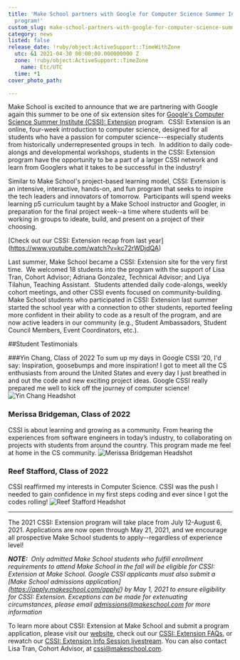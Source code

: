 ```yaml
---
title: 'Make School partners with Google for Computer Science Summer Institute: Extension
  program!'
custom_slug: make-school-partners-with-google-for-computer-science-summer-institute-extension-program
category: news
listed: false
release_date: !ruby/object:ActiveSupport::TimeWithZone
  utc: &1 2021-04-30 00:00:00.000000000 Z
  zone: !ruby/object:ActiveSupport::TimeZone
    name: Etc/UTC
  time: *1
cover_photo_path: 

---
```

Make School is excited to announce that we are partnering with Google again this summer to be one of six extension sites for [Google's Computer Science Summer Institute (CSSI): Extension](https://buildyourfuture.withgoogle.com/programs/computer-science-summer-institute/) program.  CSSI: Extension is an online, four-week introduction to computer science, designed for all students who have a passion for computer science---especially students from historically underrepresented groups in tech.  In addition to daily code-alongs and developmental workshops, students in the CSSI: Extension program have the opportunity to be a part of a larger CSSI network and learn from Googlers what it takes to be successful in the industry!

Similar to Make School's project-based learning model, CSSI: Extension is an intensive, interactive, hands-on, and fun program that seeks to inspire the tech leaders and innovators of tomorrow.  Participants will spend weeks learning p5 curriculum taught by a Make School instructor and Googler, in preparation for the final project week--a time where students will be working in groups to ideate, build, and present on a project of their choosing.

[Check out our CSSI: Extension recap from last year] (https://www.youtube.com/watch?v=kc72rWDjdQA)

Last summer, Make School became a CSSI: Extension site for the very first time.  We welcomed 18 students into the program with the support of Lisa Tran, Cohort Advisor; Adriana Gonzalez, Technical Advisor; and Liya Tilahun, Teaching Assistant.  Students attended daily code-alongs, weekly cohort meetings, and other CSSI events focused on community-building.  Make School students who participated in CSSI: Extension last summer started the school year with a connection to other students, reported feeling more confident in their ability to code as a result of the program, and are now active leaders in our community (e.g., Student Ambassadors, Student Council Members, Event Coordinators, etc.).

##Student Testimonials

###Yin Chang, Class of 2022
To sum up my days in Google CSSI ‘20, I'd say: Inspiration, goosebumps and more inspiration! I got to meet all the CS enthusiasts from around the United States and every day I just breathed in and out the code and new exciting project ideas. Google CSSI really prepared me well to kick off the journey of computer science! ![Yin Chang Headshot](https://res.cloudinary.com/makeschool/image/upload/v1619815462/Blog/Google_CSSI_-_Yin_Image.png "Yin Chang Headshot")

### Merissa Bridgeman, Class of 2022
CSSI is about learning and growing as a community. From hearing the experiences from software engineers in today’s industry, to collaborating on projects with students from around the country. This program made me feel at home in the CS community. ![Merissa Bridgeman Headshot](https://res.cloudinary.com/makeschool/image/upload/v1619815460/Blog/Google_CSSI_-_Merissa_Image.png "Merissa Bridgeman Headshot")

### Reef Stafford, Class of 2022
CSSI reaffirmed my interests in Computer Science. CSSI was the push I needed to gain confidence in my first steps coding and ever since I got the codes rolling! ![Reef Stafford Headshot](https://res.cloudinary.com/makeschool/image/upload/v1619815461/Blog/Google_CSSI_-_Reef_Image.png "Reef Stafford Headshot")

---

The 2021 CSSI: Extension program will take place from July 12-August 6, 2021. Applications are now open through May 21, 2021, and we encourage all prospective Make School students to apply--regardless of experience level!

_**NOTE:**  Only admitted Make School students who fulfill enrollment requirements to attend Make School in the fall will be eligible for CSSI: Extension at Make School. Google CSSI applicants must also submit a [Make School admissions application] (https://apply.makeschool.com/apply/) by May 1, 2021 to ensure eligibility for CSSI: Extension. Exceptions can be made for extenuating circumstances, please email admissions@makeschool.com for more information_

To learn more about CSSI: Extension at Make School and submit a program application, please visit our [website](https://www.makeschool.com/info/google-cssi/), check out our [CSSI: Extension FAQs](https://docs.google.com/document/d/1KKk_gEbgxD16SIlvEgifCEZ7QpJUjzBzIdzdgFm6oAc/view), or rewatch our [CSSI: Extension Info Session livestream](https://youtu.be/hSJW9NF6OJ4?t=315). You can also contact Lisa Tran, Cohort Advisor, at <cssi@makeschool.com>.

